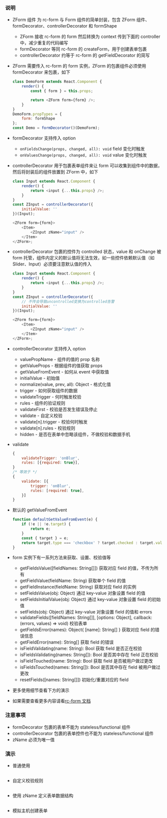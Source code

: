### 说明

*   ZForm 组件 为 rc-form 与 Form 组件的简单封装，包含 ZForm 组件、formDecorator、controllerDecorator 和 formShape

    *   ZForm 接收 rc-form 的 form 然后转换为 context 传到下面的 controller 中，减少重复的代码编写
    *   formDecorator 等同 rc-form 的 createForm，用于创建表单包裹
    *   controllerDecorator 约等于 rc-form 的 getFieldDecorator 的简写

*   ZForm 需要传入 rc-form 的 form 实例，ZForm 的包裹组件必须使用 formDecorator 来包裹，如下

    ```js static
    class DemoForm extends React.Component {
        render() {
            const { form } = this.props;

            return <ZForm form={form} />;
        }
    }
    DemoForm.propTypes = {
        form: formShape
    };
    const Demo = formDecorator()(DemoForm);
    ```

*   formDecorator 支持传入 option

    *   `onFieldsChange(props, changed, all): void` field 变化时触发
    *   `onValuesChange(props, changed, all): void` value 变化时触发

*   controllerDecorator 用于包裹表单组件来让 form 可以收集到组件中的数据，然后将封装后的组件放置到 ZForm 中，如下

    ```js static
    class Input extends React.Component {
        render() {
            return <input {...this.props} />;
        }
    }
    const ZInput = controllerDecorator({
        initialValue: ''
    })(Input);

    <ZForm form={form}>
        <Item>
            <ZInput zName="input" />
        </Item>
    </ZForm>;
    ```

*   controllerDecorator 包裹的控件为 controlled 状态，value 和 onChange 被 form 托管，组件内定义的默认值将无法生效，如一些控件依赖默认值（如 Slider、Input）必须要注意默认值的传入

    ```js static
    class Input extends React.Component {
        render() {
            return <input {...this.props} />;
        }
    }
    const ZInput = controllerDecorator({
        // 不传会导致uncontrolled变换为controlled告警
        initialValue: ''
    })(Input);

    <ZForm form={form}>
        <Item>
            <ZInput zName="input" />
        </Item>
    </ZForm>;
    ```

*   controllerDecorator 支持传入 option

    *   valuePropName - 组件的值的 prop 名称
    *   getValueProps - 根据组件的值获取 props
    *   getValueFromEvent - 如何从 event 中获取值
    *   initialValue - 初始值
    *   normalize(value, prev, all): Object - 格式化值
    *   trigger - 如何获取组件的数据
    *   validateTrigger - 何时触发校验
    *   rules - 组件的验证规则
    *   validateFirst - 校验是否发生错误及停止
    *   validate - 自定义校验
    *   validate[n].trigger - 校验何时触发
    *   validate[n].rules - 校验规则
    *   hidden - 是否在表单中忽略该组件，不做校验和数据手机

*   validate

    ```js static
    {
        validateTrigger: 'onBlur',
        rules: [{required: true}],
    }
    /* 等效于 */
    {
        validate: [{
            trigger: 'onBlur',
            rules: [required: true],
        }]
    }
    ```

*   默认的 getValueFromEvent

    ```js static
    function defaultGetValueFromEvent(e) {
        if (!e || !e.target) {
            return e;
        }
        const { target } = e;
        return target.type === 'checkbox' ? target.checked : target.value;
    }
    ```

*   form 实例下有一系列方法来获取、设置、校验值等

    *   getFieldsValue([fieldNames: String[]])
        获取对应 field 的值，不传为所有
    *   getFieldValue(fieldName: String)
        获取单个 field 的值
    *   getFieldInstance(fieldName: String)
        获取对应 field 的实例
    *   setFieldsValue(obj: Object)
        通过 key-value 对象设置 field 的值
    *   setFieldsInitialValue(obj: Object)
        通过 key-value 对象设置 field 的初始值
    *   setFields(obj: Object)
        通过 key-value 对象设置 field 的值和 errors
    *   validateFields([fieldNames: String[]], [options: Object], callback: (errors, values) => void)
        校验表单
    *   getFieldsError(names): Object{ [name]: String[] }
        获取对应 field 的错误信息
    *   getFieldError(name): String[]
        获取 field 的错误
    *   isFieldValidating(name: String): Bool
        获取 field 是否正在校验
    *   isFieldsValidating(names: String[]): Bool
        是否其中存在 field 正在校验
    *   isFieldTouched(name: String): Bool
        获取 field 是否被用户做过更改
    *   isFieldsTouched(names: String[]): Bool
        是否其中存在 field 被用户做过更改
    *   resetFields([names: String[]])
        初始化/重置对应的 field

*   更多使用细节查看下方的演示

*   如果需要查看更多内容请看[rc-form 文档](https://github.com/react-component/form#option-object)

### 注意事项

*   formDecorator 包裹的表单不能为 stateless/functional 组件
*   controllerDecorator 包裹的表单控件也不能为 stateless/functional 组件
*   zName 必须为唯一值

### 演示

*   普通使用

```js {"codepath": "base.jsx"}
```

*   自定义校验规则

```js {"codepath": "rule.jsx"}
```

*   使用 zName 定义表单数据结构

```js {"codepath": "name.jsx"}
```

*   模拟主机创建表单

```js {"codepath": "uhost.jsx"}
```
